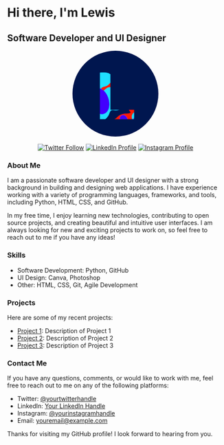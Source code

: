 # Hi there, I'm Lewis

## Software Developer and UI Designer

<p align="center">
  <img src="https://github.com/uklewis124/uklewis124/blob/main/profile-pic.jpg" alt="Profile Picture" width="200" height="200" style="border-radius: 50%; object-fit: cover;"/>
</p>

<p align="center">
  <a href="https://twitter.com/yourtwitterhandle" target="blank"><img src="https://img.shields.io/twitter/follow/yourtwitterhandle?logo=twitter&style=for-the-badge" alt="Twitter Follow" /></a>
  <a href="https://www.linkedin.com/in/yourlinkedinhandle" target="blank"><img src="https://img.shields.io/badge/LinkedIn-%230077B5.svg?logo=linkedin&style=for-the-badge" alt="LinkedIn Profile" /></a>
  <a href="https://www.instagram.com/yourinstagramhandle" target="blank"><img src="https://img.shields.io/badge/Instagram-%23E4405F.svg?logo=Instagram&style=for-the-badge" alt="Instagram Profile" /></a>
</p>

### About Me

I am a passionate software developer and UI designer with a strong background in building and designing web applications. I have experience working with a variety of programming languages, frameworks, and tools, including Python, HTML, CSS, and GitHub.

In my free time, I enjoy learning new technologies, contributing to open source projects, and creating beautiful and intuitive user interfaces. I am always looking for new and exciting projects to work on, so feel free to reach out to me if you have any ideas!

### Skills

- Software Development: Python, GitHub
- UI Design: Canva, Photoshop
- Other: HTML, CSS, Git, Agile Development

### Projects

Here are some of my recent projects:

- [Project 1](https://github.com/uklewis124/project1): Description of Project 1
- [Project 2](https://github.com/uklewis124/project2): Description of Project 2
- [Project 3](https://github.com/uklewis124/project3): Description of Project 3

### Contact Me

If you have any questions, comments, or would like to work with me, feel free to reach out to me on any of the following platforms:

- Twitter: [@yourtwitterhandle](https://twitter.com/yourtwitterhandle)
- LinkedIn: [Your LinkedIn Handle](https://www.linkedin.com/in/yourlinkedinhandle)
- Instagram: [@yourinstagramhandle](https://www.instagram.com/yourinstagramhandle)
- Email: [youremail@example.com](mailto:youremail@example.com)

Thanks for visiting my GitHub profile! I look forward to hearing from you.
